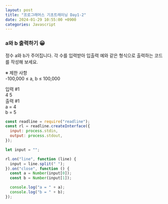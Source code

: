 ```yaml
---
layout: post
title: "프로그래머스 기초트레이닝 Day1-2"
date: 2024-01-29 10:55:00 +0900
categories: Javascript
---
```

### a와 b 출력하기 😀

정수 a와 b가 주어집니다.
각 수를 입력받아 입출력 예와 같은 형식으로 출력하는 코드를 작성해 보세요.

※ 제한 사항<br>
-100,000 ≤ a, b ≤ 100,000

입력 #1<br>
4 5<br>
출력 #1<br>
a = 4<br>
b = 5<br>

```javascript
const readline = require("readline");
const rl = readline.createInterface({
  input: process.stdin,
  output: process.stdout,
});

let input = "";

rl.on("line", function (line) {
  input = line.split(" ");
}).on("close", function () {
  const a = Number(input[0]);
  const b = Number(input[1]);

  console.log("a = " + a);
  console.log("b = " + b);
});
```

